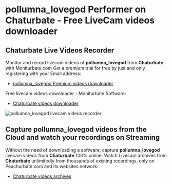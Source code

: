 # pollumna_lovegod Performer on Chaturbate - Free LiveCam videos downloader

## Chaturbate Live Videos Recorder

Monitor and record livecam videos of **pollumna_lovegod** from **Chaturbate** with Moniturbate.com
Get a premium trial for free by just and only registering with your Email address:
* [pollumna_lovegod Premium videos downloader](https://moniturbate.com/request-demo-licence-key.html)

Free livecam videos downloader - Moniturbate Software:
* [Chaturbate videos downloader](https://moniturbate.com/moniturbate-download-software.html)

![pollumna_lovegod livecam videos recorder](https://peachurnet.com/templates/moniturbate-software.png)


## Capture pollumna_lovegod videos from the Cloud and watch your recordings on Streaming

Without the need of downloading a software, capture **pollumna_lovegod** livecam videos from **Chaturbate** 100% online.
Watch Livecam archives from **Chaturbate** unlimitedly from thousands of existing recordings, only on Peachurbate.com and its websites network:
* [Chaturbate videos archives](https://peachurnet.com/)